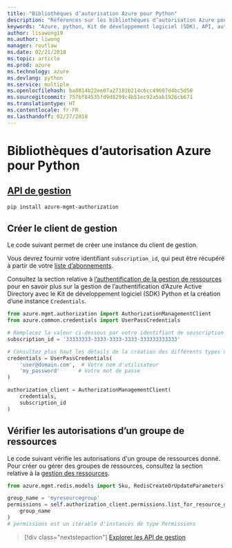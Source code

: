 ```yaml
---
title: "Bibliothèques d’autorisation Azure pour Python"
description: "Références sur les bibliothèques d’autorisation Azure pour Python"
keywords: "Azure, python, Kit de développement logiciel (SDK), API, autorisation"
author: lisawong19
ms.author: liwong
manager: routlaw
ms.date: 02/21/2018
ms.topic: article
ms.prod: azure
ms.technology: azure
ms.devlang: python
ms.service: multiple
ms.openlocfilehash: ba8814b22ee07a27181b214c6cc49607d4bc5d50
ms.sourcegitcommit: 757bf84535fd9d8299c4b51ec92a5ab1926cb671
ms.translationtype: HT
ms.contentlocale: fr-FR
ms.lasthandoff: 02/27/2018
---
```

# <a name="azure-authorization-libraries-for-python"></a>Bibliothèques d’autorisation Azure pour Python

## <a name="management-apipythonapioverviewazureauthorizationmanagement"></a>[API de gestion](/python/api/overview/azure/authorization/management)

```bash
pip install azure-mgmt-authorization
```

## <a name="create-the-management-client"></a>Créer le client de gestion

Le code suivant permet de créer une instance du client de gestion.

Vous devrez fournir votre identifiant ``subscription_id``, qui peut être récupéré à partir de votre [liste d’abonnements](https://manage.windowsazure.com/#Workspaces/AdminTasks/SubscriptionMapping).

Consultez la section relative à [l’authentification de la gestion de ressources](/python/azure/python-sdk-azure-authenticate) pour en savoir plus sur la gestion de l’authentification d’Azure Active Directory avec le Kit de développement logiciel (SDK) Python et la création d’une instance ``Credentials``.

```python
from azure.mgmt.authorization import AuthorizationManagementClient
from azure.common.credentials import UserPassCredentials

# Remplacez la valeur ci-dessous par votre identifiant de souscription
subscription_id = '33333333-3333-3333-3333-333333333333'

# Consultez plus haut les détails de la création des différents types d'informations d'identification pour AAD
credentials = UserPassCredentials(
    'user@domain.com',  # Votre nom d'utilisateur
    'my_password'      # Votre mot de passe
)

authorization_client = AuthorizationManagementClient(
    credentials,
    subscription_id
)
``` 

## <a name="check-permissions-for-a-resource-group"></a>Vérifier les autorisations d’un groupe de ressources

Le code suivant vérifie les autorisations d'un groupe de ressources donné.
Pour créer ou gérer des groupes de ressources, consultez la section relative à la [gestion des ressources](/python/api/overview/azure/azure.mgmt.resource).

```python
from azure.mgmt.redis.models import Sku, RedisCreateOrUpdateParameters

group_name = 'myresourcegroup'
permissions = self.authorization_client.permissions.list_for_resource_group(
    group_name
)
# permissions est un itérable d'instances de type Permissions
```

> [!div class="nextstepaction"]
> [Explorer les API de gestion](/python/api/overview/azure/authorization/management)

